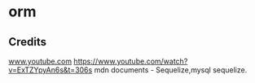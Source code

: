 # orm

## Credits

www.youtube.com https://www.youtube.com/watch?v=ExTZYpyAn6s&t=306s
mdn documents - Sequelize,mysql
sequelize.